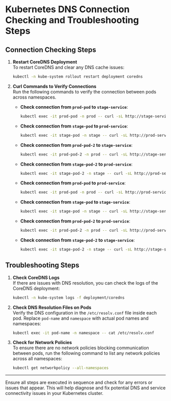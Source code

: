 
# Kubernetes DNS Connection Checking and Troubleshooting Steps

## Connection Checking Steps  

1. **Restart CoreDNS Deployment**  
   To restart CoreDNS and clear any DNS cache issues:
   ```bash
   kubectl -n kube-system rollout restart deployment coredns
   ```

2. **Curl Commands to Verify Connections**  
   Run the following commands to verify the connection between pods across namespaces.

   - **Check connection from `prod-pod` to `stage-service`**:
     ```bash
     kubectl exec -it prod-pod -n prod -- curl -sL http://stage-service.stage.svc.cluster.local
     ```
   
   - **Check connection from `stage-pod` to `prod-service`**:
     ```bash
     kubectl exec -it stage-pod -n stage -- curl -sL http://prod-service.prod.svc.cluster.local
     ```

   - **Check connection from `prod-pod-2` to `stage-service`**:
     ```bash
     kubectl exec -it prod-pod-2 -n prod -- curl -sL http://stage-service.stage.svc.cluster.local
     ```

   - **Check connection from `stage-pod-2` to `prod-service`**:
     ```bash
     kubectl exec -it stage-pod-2 -n stage -- curl -sL http://prod-service.prod.svc.cluster.local
     ```

   - **Check connection from `prod-pod` to `prod-service`**:
     ```bash
     kubectl exec -it prod-pod -n prod -- curl -sL http://prod-service.prod.svc.cluster.local
     ```

   - **Check connection from `stage-pod` to `stage-service`**:
     ```bash
     kubectl exec -it stage-pod -n stage -- curl -sL http://stage-service.stage.svc.cluster.local
     ```

   - **Check connection from `prod-pod-2` to `prod-service`**:
     ```bash
     kubectl exec -it prod-pod-2 -n prod -- curl -sL http://prod-service.prod.svc.cluster.local
     ```

   - **Check connection from `stage-pod-2` to `stage-service`**:
     ```bash
     kubectl exec -it stage-pod-2 -n stage -- curl -sL http://stage-service.stage.svc.cluster.local
     ```

## Troubleshooting Steps

1. **Check CoreDNS Logs**  
   If there are issues with DNS resolution, you can check the logs of the CoreDNS deployment:
   ```bash
   kubectl -n kube-system logs -f deployment/coredns
   ```

2. **Check DNS Resolution Files on Pods**  
   Verify the DNS configuration in the `/etc/resolv.conf` file inside each pod. Replace `pod-name` and `namespace` with actual pod names and namespaces:
   ```bash
   kubectl exec -it pod-name -n namespace -- cat /etc/resolv.conf
   ```

3. **Check for Network Policies**  
   To ensure there are no network policies blocking communication between pods, run the following command to list any network policies across all namespaces:
   ```bash
   kubectl get networkpolicy --all-namespaces
   ```

---

Ensure all steps are executed in sequence and check for any errors or issues that appear. This will help diagnose and fix potential DNS and service connectivity issues in your Kubernetes cluster.
